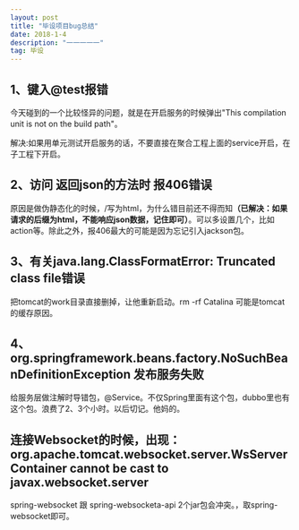 ```yaml
---
layout: post
title: "毕设项目bug总结"
date: 2018-1-4 
description: "一一一一一"
tag: 毕设
---   
```

## 1、键入@test报错
今天碰到的一个比较怪异的问题，就是在开启服务的时候弹出"This compilation unit is not on the build path"。

解决:如果用单元测试开启服务的话，不要直接在聚合工程上面的service开启，在子工程下开启。
## 2、访问 返回json的方法时 报406错误
原因是做伪静态化的时候，<url-pattern>/</url-pattern>写为html，为什么错目前还不得而知<strong>（已解决：如果请求的后缀为html，不能响应json数据，记住即可）</strong>。可以多设置几个<url-pattern>，比如action等。除此之外，报406最大的可能是因为忘记引入jackson包。

## 3、有关java.lang.ClassFormatError: Truncated class file错误
把tomcat的work目录直接删掉，让他重新启动。rm -rf Catalina  可能是tomcat的缓存原因。
## 4、org.springframework.beans.factory.NoSuchBeanDefinitionException 发布服务失败
给服务层做注解时导错包，@Service。不仅Spring里面有这个包，dubbo里也有这个包。浪费了2、3个小时。以后切记。他妈的。
## 连接Websocket的时候，出现：org.apache.tomcat.websocket.server.WsServerContainer cannot be cast to javax.websocket.server
spring-websocket 跟 spring-websocketa-api 2个jar包会冲突。，取spring-websocket即可。